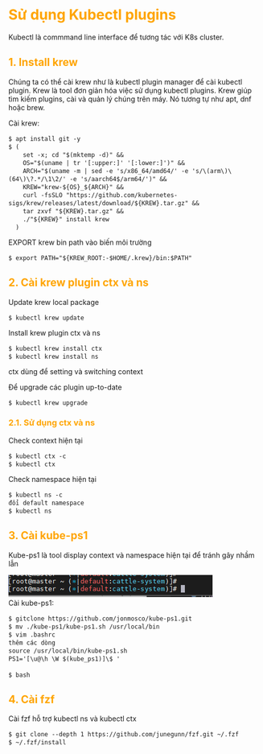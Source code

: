 <h1 style="color:orange">Sử dụng Kubectl plugins</h1>
Kubectl là commmand line interface để tương tác với K8s cluster.
<h2 style="color:orange">1. Install krew</h2>
Chúng ta có thể cài krew như là kubectl plugin manager để cài kubectl plugin. Krew là tool đơn giản hóa việc sử dụng kubectl plugins. Krew giúp tìm kiếm plugins, cài và quản lý chúng trên máy. Nó tương tự như apt, dnf hoặc brew.

Cài krew:

    $ apt install git -y
    $ (
        set -x; cd "$(mktemp -d)" &&
        OS="$(uname | tr '[:upper:]' '[:lower:]')" &&
        ARCH="$(uname -m | sed -e 's/x86_64/amd64/' -e 's/\(arm\)\(64\)\?.*/\1\2/' -e 's/aarch64$/arm64/')" &&
        KREW="krew-${OS}_${ARCH}" &&
        curl -fsSLO "https://github.com/kubernetes-sigs/krew/releases/latest/download/${KREW}.tar.gz" &&
        tar zxvf "${KREW}.tar.gz" &&
        ./"${KREW}" install krew
      )
EXPORT krew bin path vào biến môi trường

    $ export PATH="${KREW_ROOT:-$HOME/.krew}/bin:$PATH"
<h2 style="color:orange">2. Cài krew plugin ctx và ns</h2>
Update krew local package

    $ kubectl krew update
Install krew plugin ctx và ns

    $ kubectl krew install ctx
    $ kubectl krew install ns
ctx dùng để setting và switching context

Để upgrade các plugin up-to-date
    
    $ kubectl krew upgrade
<h3 style="color:orange">2.1. Sử dụng ctx và ns</h3>
Check context hiện tại

    $ kubectl ctx -c
    $ kubectl ctx
Check namespace hiện tại

    $ kubectl ns -c
    đổi default namespace
    $ kubectl ns
<h2 style="color:orange">3. Cài kube-ps1</h2>
Kube-ps1 là tool display context và namespace hiện tại để tránh gây nhầm lẫn

![tool-k8s](../img/tool-k8s1.png)<br>
Cài kube-ps1: 

    $ gitclone https://github.com/jonmosco/kube-ps1.git
    $ mv ./kube-ps1/kube-ps1.sh /usr/local/bin
    $ vim .bashrc
    thêm các dòng
    source /usr/local/bin/kube-ps1.sh
    PS1='[\u@\h \W $(kube_ps1)]\$ '

    $ bash
<h2 style="color:orange">4. Cài fzf</h2>
Cài fzf hỗ trợ kubectl ns và kubectl ctx
    
    $ git clone --depth 1 https://github.com/junegunn/fzf.git ~/.fzf
    $ ~/.fzf/install